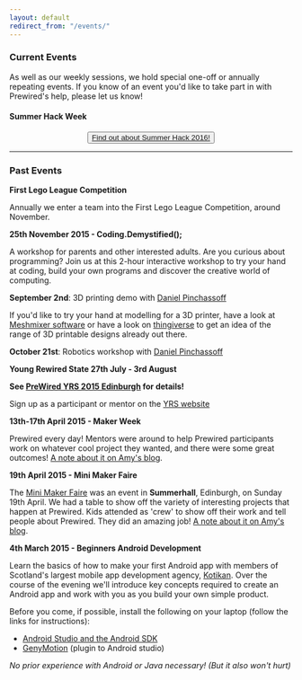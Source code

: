 ```yaml
---
layout: default
redirect_from: "/events/"
---
```


### Current Events

As well as our weekly sessions, we hold special one-off or annually repeating events. If you know of an event you'd like to take part in with Prewired's help, please let us know!

#### Summer Hack Week

<div align="center">
<button class="btn-big color2-bg"><a href="summerhack2016.html">Find out about Summer Hack 2016!</a></button>
</div>

<!--
This year, as a replacement for YRS, we are running a week-long team programming competition, from August 8th to 12th, 10am to 4pm each day.

Sign up here: [On our Eventbrite](https://www.eventbrite.co.uk/e/prewired-summer-hack-2016-tickets-26930901050)

-->

<hr/>

### Past Events

**First Lego League Competition**

Annually we enter a team into the First Lego League Competition, around November.

**25th November 2015 - Coding.Demystified();**

A workshop for parents and other interested adults.
Are you curious about programming? 
Join us at this 2-hour interactive workshop to try your hand at coding, build your own programs and discover the creative world of computing. 

**September 2nd**: 3D printing demo with [Daniel Pinchassoff](http://robobu.com)

If you'd like to try your hand at modelling for a 3D printer, have a look at [Meshmixer software](www.meshmixer.com) or have a look on [thingiverse](www.thingiverse.com) to get an idea of the range of 3D printable designs already out there.

**October 21st**: Robotics workshop with [Daniel Pinchassoff](http://robobu.com)

**Young Rewired State 27th July - 3rd August**

**See [PreWired YRS 2015 Edinburgh](http://www.prewired.org/yrs15) for details!**

Sign up as a participant or mentor on the [YRS website](http://festival.yrs.io)

**13th-17th April 2015 - Maker Week**

Prewired every day! Mentors were around to help Prewired participants work on whatever cool project they wanted, and there were some great outcomes! [A note about it on Amy's blog](http://rhiaro.co.uk/2015/04/prewired-maker).

**19th April 2015 - Mini Maker Faire**

The [Mini Maker Faire](http://makerfaireedinburgh.com/) was an event in **Summerhall**, Edinburgh, on Sunday 19th April. We had a table to show off the variety of interesting projects that happen at Prewired. Kids attended as 'crew' to show off their work and tell people about Prewired. They did an amazing job! [A note about it on Amy's blog](http://rhiaro.co.uk/2015/04/edinburgh-mini).

**4th March 2015 - Beginners Android Development**

Learn the basics of how to make your first Android app with members of Scotland's largest mobile app development agency, [Kotikan](http://kotikan.com). Over the course of the evening we'll introduce key concepts required to create an Android app and work with you as you build your own simple product.

Before you come, if possible, install the following on your laptop (follow the links for instructions):

* [Android Studio and the Android SDK](http://developer.android.com/sdk/installing/index.html?pkg=studio)
* [GenyMotion](https://www.genymotion.com) (plugin to Android studio)

*No prior experience with Android or Java necessary! (But it also won't hurt)*
